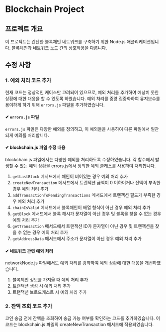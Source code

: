 # Blockchain Project

## 프로젝트 개요

이 프로젝트는 간단한 블록체인 네트워크를 구축하기 위한 Node.js 애플리케이션입니다. 블록체인과 네트워크 노드 간의 상호작용을 다룹니다.

## 수정 사항

### 1. 예외 처리 코드 추가

현재 코드는 정상적인 케이스만 고려되어 있으므로, 예외 처리를 추가하여 예상치 못한 상황에 대한 대응을 할 수 있도록 하였습니다. 예외 처리를 중앙 집중화하여 유지보수를 용이하게 하기 위해 `errors.js` 파일을 추가하였습니다.

#### ✔ `errors.js` 파일

`errors.js` 파일은 다양한 예외를 정의하고, 이 예외들을 사용하여 다른 파일에서 일관되게 예외를 처리합니다.

#### ✔ blockchain.js 파일 수정 내용

blockchain.js 파일에서는 다양한 예외를 처리하도록 수정하였습니다. 각 함수에서 발생할 수 있는 예외 상황을 errors.js에서 정의한 예외 클래스를 사용하여 처리합니다.

1. `getLastBlock` 메서드에서 체인이 비어있는 경우 예외 처리 추가
2. `createNewTransaction` 메서드에서 트랜잭션 금액이 0 이하이거나 잔액이 부족한 경우 예외 처리 추가
3. `addTransactionToPendingTransactions` 메서드에서 트랜잭션 필드가 부족한 경우 예외 처리 추가
4. `chainIsValid` 메서드에서 블록체인이 배열 형식이 아닌 경우 예외 처리 추가
5. `getBlock` 메서드에서 블록 해시가 문자열이 아닌 경우 및 블록을 찾을 수 없는 경우 예외 처리 추가
6. `getTransaction` 메서드에서 트랜잭션 ID가 문자열이 아닌 경우 및 트랜잭션을 찾을 수 없는 경우 예외 처리 추가
7. `getAddressData` 메서드에서 주소가 문자열이 아닌 경우 예외 처리 추가

#### ✔ 네트워크 관련 예외 처리

networkNode.js 파일에서도 예외 처리를 강화하여 예외 상황에 대한 대응을 개선하였습니다.

1. 블록체인 정보를 가져올 때 예외 처리 추가
2. 트랜잭션 생성 시 예외 처리 추가
3. 트랜잭션 브로드캐스트 시 예외 처리 추가

### 2. 잔액 조회 코드 추가

코인 송금 전에 잔액을 조회하여 송금 가능 여부를 확인하는 코드를 추가하였습니다. 이 코드는 blockchain.js 파일의 createNewTransaction 메서드에 적용되었습니다.
